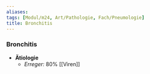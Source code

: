 ```yaml
---
aliases: 
tags: [Modul/m24, Art/Pathologie, Fach/Pneumologie]
title: Bronchitis
---
```

### Bronchitis
- **Ätiologie**
	- *Erreger:* 80% [[Viren]]